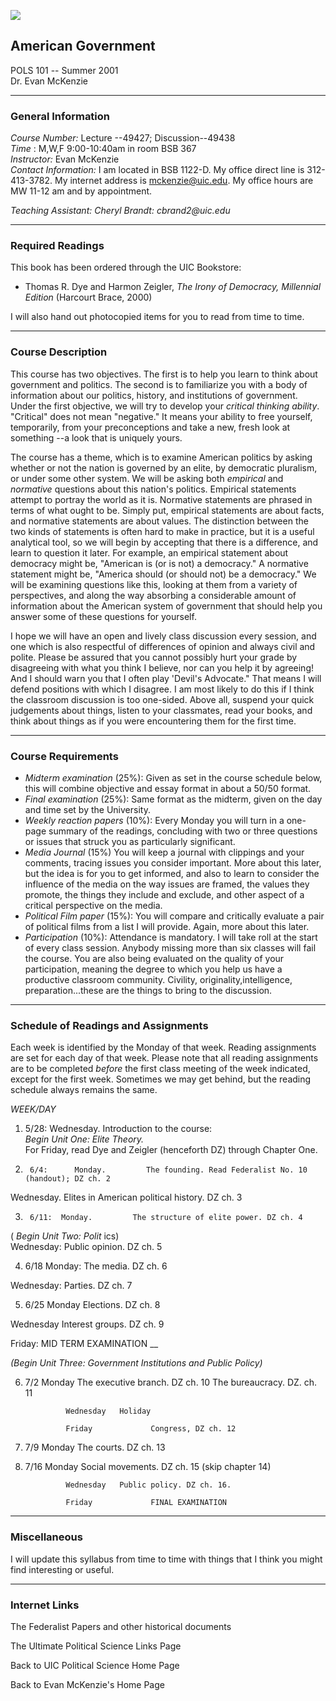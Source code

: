 ![](http://www.uic.edu/depts/pols/topheader.gif)

## American Government  
POLS 101 -- Summer 2001  
Dr. Evan McKenzie



* * *

### General Information

_Course Number:_ Lecture --49427; Discussion--49438  
_Time_ : M,W,F 9:00-10:40am in room BSB 367  
_Instructor:_ Evan McKenzie  
_Contact Information:_ I am located in BSB 1122-D. My office direct line is
312-413-3782. My internet address is mckenzie@uic.edu. My office hours are MW
11-12 am and by appointment.

_Teaching Assistant:   Cheryl Brandt:  cbrand2@uic.edu_

* * *

### Required Readings

This book has been ordered through the UIC Bookstore:

  * Thomas R. Dye and Harmon Zeigler, _The Irony of Democracy, Millennial Edition_ (Harcourt Brace, 2000) 

I will also hand out photocopied items for you to read from time to time.

* * *

### Course Description

This course has two objectives. The first is to help you learn to think about
government and politics. The second is to familiarize you with a body of
information about our politics, history, and institutions of government. Under
the first objective, we will try to develop your _critical thinking ability_.
"Critical" does not mean "negative." It means your ability to free yourself,
temporarily, from your preconceptions and take a new, fresh look at something
--a look that is uniquely yours.

The course has a theme, which is to examine American politics by asking
whether or not the nation is governed by an elite, by democratic pluralism, or
under some other system. We will be asking both _empirical_ and _normative_
questions about this nation's politics. Empirical statements attempt to
portray the world as it is. Normative statements are phrased in terms of what
ought to be. Simply put, empirical statements are about facts, and normative
statements are about values. The distinction between the two kinds of
statements is often hard to make in practice, but it is a useful analytical
tool, so we will begin by accepting that there is a difference, and learn to
question it later. For example, an empirical statement about democracy might
be,  "American is (or is not) a democracy." A normative statement might be,
"America should (or should not) be a democracy." We will be examining
questions like this, looking at them from a variety of perspectives, and along
the way absorbing a considerable amount of information about the American
system of government that should help you answer some of these questions for
yourself.

I hope we will have an open and lively class discussion every session, and one
which is also respectful of differences of opinion and always civil and
polite. Please be assured that you cannot possibly hurt your grade by
disagreeing with what you think I believe, nor can you help it by agreeing!
And I should warn you that I often play 'Devil's Advocate." That means I will
defend positions with which I disagree. I am most likely to do this if I think
the classroom discussion is too one-sided. Above all, suspend your quick
judgements about things, listen to your classmates, read your books, and think
about things as if you were encountering them for the first time.

* * *

### Course Requirements

  * _Midterm examination_ (25%): Given as set in the course schedule below, this will combine objective and essay format in about a 50/50 format. 
  * _Final examination_ (25%): Same format as the midterm, given on the day and time set by the University. 
  * _Weekly reaction papers_ (10%): Every Monday you will turn in a one-page summary of the readings, concluding with two or three questions or issues that struck you as particularly significant. 
  * _Media Journal_ (15%) You will keep a journal with clippings and your comments, tracing issues you consider important. More about this later, but the idea is for you to get informed, and also to learn to consider the influence of the media on the way issues are framed, the values they promote, the things they include and exclude, and other aspect of a critical perspective on the media. 
  * _Political Film paper_ (15%): You will compare and critically evaluate a pair of political films from a list I will provide. Again, more about this later. 
  * _Participation_ (10%): Attendance is mandatory. I will take roll at the start of every class session. Anybody missing more than six classes will fail the course. You are also being evaluated on the quality of your participation, meaning the degree to which you help us have a productive classroom community. Civility, originality,intelligence, preparation...these are the things to bring to the discussion. 

* * *

### Schedule of Readings and Assignments

Each week is identified by the Monday of that week.  Reading assignments are
set for each day of that week. Please note that all reading assignments are to
be completed _before_ the first class meeting of the week indicated, except
for the first week. Sometimes we may get behind, but the reading schedule
always remains the same.

_WEEK/DAY_

  1. 5/28:  Wednesday. Introduction to the course:   
_Begin Unit One: Elite Theory._  
 For Friday, read Dye and Zeigler (henceforth DZ) through Chapter One.

2.      6/4:      Monday.         The founding. Read Federalist No. 10 (handout); DZ ch. 2

Wednesday.  Elites in American political history. DZ ch. 3

3.      6/11:  Monday.         The structure of elite power. DZ ch. 4

  
( _Begin Unit Two: Polit_ ics)  
                  Wednesday:  Public opinion. DZ ch. 5 

4.   6/18    Monday:         The media. DZ ch. 6

Wednesday:  Parties. DZ ch. 7

5.   6/25    Monday          Elections. DZ ch. 8

Wednesday   Interest groups. DZ ch. 9

Friday:            MID TERM EXAMINATION __

_(Begin Unit Three: Government Institutions and Public Policy)_

6.   7/2       Monday          The executive branch. DZ ch. 10     The bureaucracy.  DZ. ch. 11

                  Wednesday   Holiday 

                  Friday             Congress, DZ ch. 12  
  
7.   7/9       Monday          The courts.  DZ ch. 13

8.   7/16    Monday          Social movements. DZ ch. 15 (skip chapter 14)

                  Wednesday   Public policy. DZ ch. 16.

                  Friday             FINAL EXAMINATION

* * *

### Miscellaneous

I will update this syllabus from time to time with things that I think you
might find interesting or useful.

* * *

### Internet Links

The Federalist Papers and other historical documents

The Ultimate Political Science Links Page

Back to UIC Political Science Home Page

Back to Evan McKenzie's Home Page

